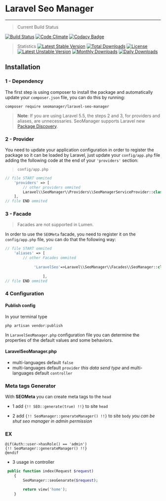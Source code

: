 # Laravel Seo Manager
------------------------------
> Current Build Status

[![Build Status](https://travis-ci.org/artesaos/seotools.svg)](https://travis-ci.org/artesaos/seotools)
[![Code Climate](https://codeclimate.com/github/artesaos/seotools/badges/gpa.svg)](https://codeclimate.com/github/VaheSaroyan/laravel-seo-manager)
[![Codacy Badge](https://api.codacy.com/project/badge/Grade/449f1862c015444cbe2b3daf61ab7b10)](https://www.codacy.com/app/VaheSaroyan/Laravel-laravel-seo-tools?utm_source=github.com&amp;utm_medium=referral&amp;utm_content=VaheSaroyan/Laravel-laravel-seo-tools&amp;utm_campaign=Badge_Grade)
> Statistics
[![Latest Stable Version](https://poser.pugx.org/seomanager/laravel-seo-manager/v/stable)](https://packagist.org/packages/seomanager/laravel-seo-manager)
[![Total Downloads](https://poser.pugx.org/seomanager/laravel-seo-manager/downloads)](https://packagist.org/packages/seomanager/laravel-seo-manager)
[![License](https://poser.pugx.org/seomanager/laravel-seo-manager/license)](https://packagist.org/packages/seomanager/laravel-seo-manager)
[![Latest Unstable Version](https://poser.pugx.org/seomanager/laravel-seo-manager/v/unstable)](https://packagist.org/packages/seomanager/laravel-seo-manager)
[![Monthly Downloads](https://poser.pugx.org/seomanager/laravel-seo-manager/d/monthly)](https://packagist.org/packages/seomanager/laravel-seo-manager)
[![Daily Downloads](https://poser.pugx.org/seomanager/laravel-seo-manager/d/daily)](https://packagist.org/packages/seomanager/laravel-seo-manager)
## Installation
### 1 - Dependency
The first step is using composer to install the package and automatically update your `composer.json` file, you can do this by running:
```shell
composer require seomanager/laravel-seo-manager
```
> **Note**: If you are using Laravel 5.5, the steps 2 and 3, for providers and aliases, are unnecessaries. SeoManager supports Laravel new [Package Discovery](https://laravel.com/docs/5.5/packages#package-discovery).

### 2 - Provider
You need to update your application configuration in order to register the package so it can be loaded by Laravel, just update your `config/app.php` file adding the following code at the end of your `'providers'` section:

> `config/app.php`

```php
// file START ommited
    'providers' => [
        // other providers ommited
        Laravel\\SeoManager\\Providers\\SeoManagerServiceProvider::class,
    ],
// file END ommited
```



### 3 - Facade

> Facades are not supported in Lumen.

In order to use the `SEOMeta` facade, you need to register it on the `config/app.php` file, you can do that the following way:

```php
// file START ommited
    'aliases' => [
        // other Facades ommited
       
             'LaravelSeo'=>Laravel\\SeoManager\\Facades\\SeoManager::class,
             
                 ],
// file END ommited
```


### 4 Configuration

#### Publish config

In your terminal type
```shell
php artisan vendor:publish
```

In `LaravelSeoManager.php` configuration file you can determine the properties of the default values and some behaviors.

#### LaravelSeoManager.php

- multi-languages default `false`
- multi-languages default `provider` *this data send type*
 and multi-languages default `controller` 


### Meta tags Generator
With **SEOMeta** you can create meta tags to the `head`

- 1 add `{!! SEO::generate(true) !!}` to site `head`

- 2 add `{!! SeoManager::generateManager() !!}` to site `body` *you can be shut seo manager in admin permission*
### EX
```blade
@if(Auth::user->hasRole() == 'admin')
{!! SeoManager::generateManager() !!}
@endif
```
- 3 usage in controller
```php
 public function index(Request $request)
    {
        SeoManager::seoGenarate($request);

        return view('home');
    }
```
